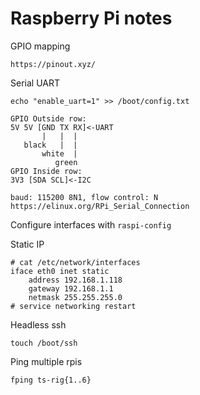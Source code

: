 # Raspberry Pi notes
GPIO mapping

    https://pinout.xyz/

Serial UART

    echo "enable_uart=1" >> /boot/config.txt

    GPIO Outside row:
    5V 5V [GND TX RX]<-UART
           |   |  |
       black   |  |
           white  |
              green
    GPIO Inside row:
    3V3 [SDA SCL]<-I2C

    baud: 115200 8N1, flow control: N
    https://elinux.org/RPi_Serial_Connection

Configure interfaces with `raspi-config`

Static IP

    # cat /etc/network/interfaces
    iface eth0 inet static
        address 192.168.1.118
        gateway 192.168.1.1
        netmask 255.255.255.0
    # service networking restart

Headless ssh

    touch /boot/ssh

Ping multiple rpis

    fping ts-rig{1..6}
